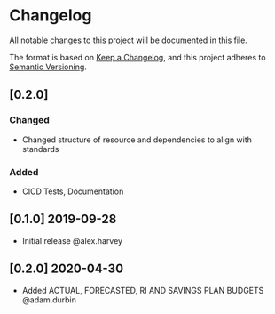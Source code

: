 # Changelog
All notable changes to this project will be documented in this file.

The format is based on [Keep a Changelog](https://keepachangelog.com/en/1.0.0/),
and this project adheres to [Semantic Versioning](https://semver.org/spec/v2.0.0.html).

## [0.2.0]
### Changed
- Changed structure of resource and dependencies to align with standards

### Added
- CICD Tests, Documentation

## [0.1.0] 2019-09-28
- Initial release @alex.harvey

## [0.2.0] 2020-04-30
- Added ACTUAL, FORECASTED, RI AND SAVINGS PLAN BUDGETS @adam.durbin